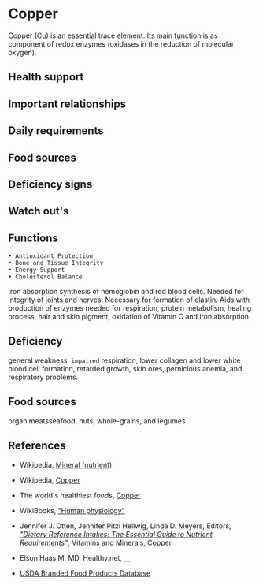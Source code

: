 # Copper
Copper (Cu) is an essential trace element. Its main function is as component of redox enzymes (oxidases in the reduction of molecular oxygen).

## Health support

## Important relationships

## Daily requirements

## Food sources

## Deficiency signs

## Watch out's

## Functions
	• Antioxidant Protection
	• Bone and Tissue Integrity
	• Energy Support
	• Cholesterol Balance
Iron absorption
synthesis of hemoglobin and red blood cells. Needed for integrity of joints and nerves. Necessary for formation of elastin. Aids with production of enzymes needed for respiration, protein metabolism, healing process, hair and skin pigment, oxidation of Vitamin C and iron absorption. 

## Deficiency
general weakness, `impaired` respiration, lower collagen and lower white blood cell formation, retarded growth, skin ores, pernicious anemia, and respiratory problems.

## Food sources
organ meatsseafood, nuts, whole-grains, and legumes

## References
- Wikipedia, [Mineral (nutrient)](https://en.wikipedia.org/wiki/Mineral_(nutrient))
- Wikipedia, [Copper](https://en.wikipedia.org/wiki/Copper)
- The world's healthiest foods, [Copper](http://www.whfoods.com/genpage.php?tname=nutrient&dbid=53)
- WikiBooks, ["Human physiology"](https://en.wikibooks.org/wiki/Human_Physiology/Nutrition#Minerals)
- Jennifer J. Otten, Jennifer Pitzi Hellwig, Linda D. Meyers, Editors, [_"Dietary Reference Intakes: The Essential Guide to Nutrient Requirements"_](https://www.amazon.com/Dietary-Reference-Intakes-Essential-Requirements/dp/0309157420), Vitamins and Minerals, Copper

- Elson Haas M. MD, Healthy.net, [__]()



- [USDA Branded Food Products Database]()